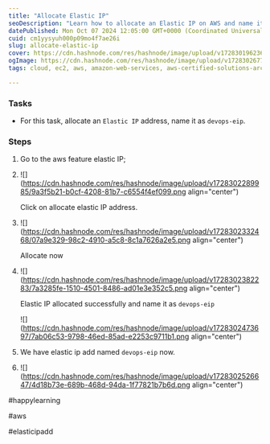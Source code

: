 ```yaml
---
title: "Allocate Elastic IP"
seoDescription: "Learn how to allocate an Elastic IP on AWS and name it as 'devops-eip' with this step-by-step guide"
datePublished: Mon Oct 07 2024 12:05:00 GMT+0000 (Coordinated Universal Time)
cuid: cm1yysyuh000p09mo4f7ae26i
slug: allocate-elastic-ip
cover: https://cdn.hashnode.com/res/hashnode/image/upload/v1728301962368/3e27a125-ae0b-4c32-8dc7-bbe2ad60c43c.png
ogImage: https://cdn.hashnode.com/res/hashnode/image/upload/v1728302677956/4e744853-3adc-4921-b0aa-7bae232383d2.png
tags: cloud, ec2, aws, amazon-web-services, aws-certified-solutions-architect-associate, ec2-instance, add-elastic-ip-for-ec2-instance

---
```


### Tasks

* For this task, allocate an `Elastic IP` address, name it as `devops-eip`.
    

### Steps

1. Go to the aws feature elastic IP;
    
2. ![](https://cdn.hashnode.com/res/hashnode/image/upload/v1728302289985/9a3f5b21-b0cf-4208-81b7-c6554f4ef099.png align="center")
    
    Click on allocate elastic IP address.
    
3. ![](https://cdn.hashnode.com/res/hashnode/image/upload/v1728302332468/07a9e329-98c2-4910-a5c8-8c1a7626a2e5.png align="center")
    
    Allocate now
    
4. ![](https://cdn.hashnode.com/res/hashnode/image/upload/v1728302382283/7a3285fe-1510-4501-8486-ad01e3e352c5.png align="center")
    
    Elastic IP allocated successfully and name it as `devops-eip`
    
    ![](https://cdn.hashnode.com/res/hashnode/image/upload/v1728302473697/7ab06c53-9798-46ed-85ad-e2253c9711b1.png align="center")
    
5. We have elastic ip add named `devops-eip` now.
    
6. ![](https://cdn.hashnode.com/res/hashnode/image/upload/v1728302526647/4d18b73e-689b-468d-94da-1f77821b7b6d.png align="center")
    

#happylearning

#aws

#elasticipadd